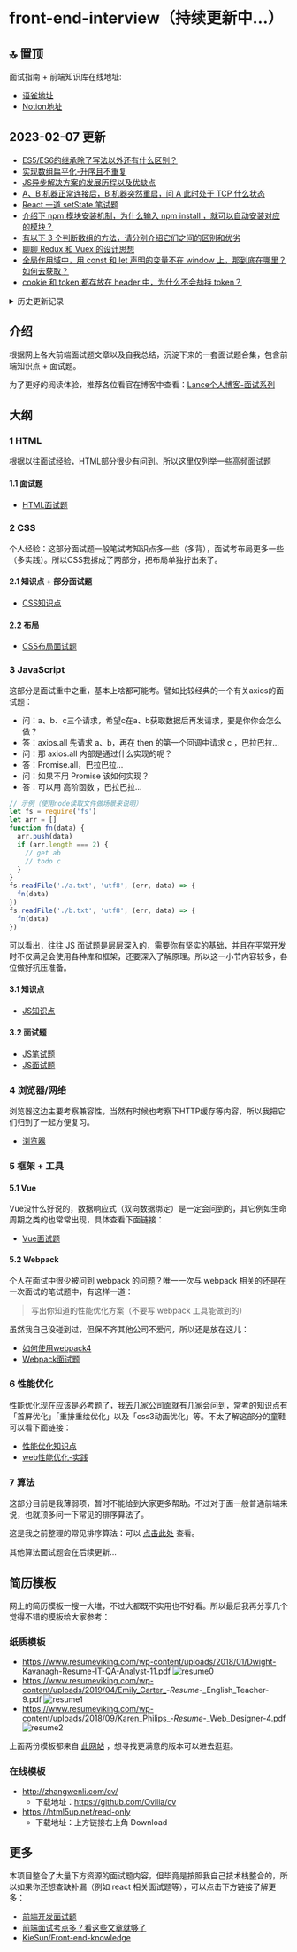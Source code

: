 # front-end-interview（持续更新中...）

## 🔝 置顶

面试指南 + 前端知识库在线地址:

- [语雀地址](https://www.yuque.com/baofengyuqianxi/vi4wte)
- [Notion地址](https://willbchang.notion.site/Front-End-Lib-641a7f4ffdc643239155757324fdce02)

## 2023-02-07 更新

- [ES5/ES6的继承除了写法以外还有什么区别？](https://www.notion.so/willbchang/ES6-b2b5dab7c82e4c42a44e14ec0cfe2390#26190b6342ee4a46b0f6a8aa09322134)
- [实现数组扁平化-升序且不重复](https://www.notion.so/willbchang/60305d4d7ae149d0835ebc1d078a7caa#c3421e46a4484f51bafeba0dd11cc267)
- [JS异步解决方案的发展历程以及优缺点](https://www.notion.so/willbchang/ES6-b2b5dab7c82e4c42a44e14ec0cfe2390#026378b6f1db4f27947ab1b32cfdb71a)
- [A、B 机器正常连接后，B 机器突然重启，问 A 此时处于 TCP 什么状态](https://www.notion.so/willbchang/a243e209226247c38e1ecdf525f36f4c#b1b713278647450aa58260e4b7179a97)
- [React 一道 setState 笔试题](https://www.notion.so/willbchang/6a67c4a72a6b4387b996074ce0939db5#3c89230e56f84f0f8f84f1c41f969610)
- [介绍下 npm 模块安装机制，为什么输入 npm install ，就可以自动安装对应的模块？](https://www.notion.so/willbchang/3d6c571422114fe483be2dffcd128f31#349085add30e44ef8c25c3d7bd24cd32)
- [有以下 3 个判断数组的方法，请分别介绍它们之间的区别和优劣](https://www.notion.so/willbchang/60305d4d7ae149d0835ebc1d078a7caa#8078d018200941678dcd557b6661433f)
- [聊聊 Redux 和 Vuex 的设计思想](https://www.notion.so/willbchang/6a67c4a72a6b4387b996074ce0939db5#e10cc85450b74cb5a8174578f8d09eda)
- [全局作用域中，用 const 和 let 声明的变量不在 window 上，那到底在哪里？如何去获取？](https://www.notion.so/willbchang/ES6-b2b5dab7c82e4c42a44e14ec0cfe2390#a0d13b799a6e464aa9392890de72f4b8)
- [cookie 和 token 都存放在 header 中，为什么不会劫持 token？](https://www.notion.so/willbchang/a243e209226247c38e1ecdf525f36f4c#48f6e81111d345a29e9e99bc3dfb37b1)

<details><summary>历史更新记录</summary>
<p>

## 2022-12-14 更新

已将全部语雀资源搬运至 Notion，并且调整了目录结构使知识库更清晰。大家可查看最新 [Notion版本](https://willbchang.notion.site/Front-End-Lib-641a7f4ffdc643239155757324fdce02) 的知识库。
另外由于 Notion 默认不支持侧边栏大纲显示，这里推荐一款 Chrome 插件 [Notion Boost](https://gourav.io/notion-boost) 供大家下载，它能支持网页版动态生成 Notion 文章的侧边栏大纲。如果因为众所周知原因无法在商店下载，可点击 [此官网链接](https://github.com/GorvGoyl/Notion-Boost-browser-extension/releases) 下载离线版本。

## 2022-11-15 更新

由于语雀会员风波，虽然目前此知识库仍然互联网可见，但我考虑再三后，还是决定后续把知识库逐步迁移至 notion，目前才开始迁移，地址各位可以先马克一下：

[Notion-Front-End-Lib](https://willbchang.notion.site/Front-End-Lib-641a7f4ffdc643239155757324fdce02)

## 2022-10-08 更新

后续更新会把更新的概要写入 [更新日志](./ReleaseNote.md) 中，方便大家查看具体更新内容

## 🌈 2022-07-04 更新

近两年使用「[语雀](https://www.yuque.com/dashboard)」记笔记比较多，前段时间借着面试准备的机会，就把笔记整理到了语雀上，后续各位看官可移步 👉 [前端知识库](https://www.yuque.com/baofengyuqianxi/vi4wte) 👈 查看此系列。

</p>
</details>

## 介绍

根据网上各大前端面试题文章以及自我总结，沉淀下来的一套面试题合集，包含前端知识点 + 面试题。

为了更好的阅读体验，推荐各位看官在博客中查看：[Lance个人博客-面试系列](https://evestorm.github.io/posts/46036/)

## 大纲

### 1 HTML

根据以往面试经验，HTML部分很少有问到。所以这里仅列举一些高频面试题

#### 1.1 面试题

- [HTML面试题](./HTML面试题.md)

### 2 CSS

个人经验：这部分面试题一般笔试考知识点多一些（多背），面试考布局更多一些（多实践）。所以CSS我拆成了两部分，把布局单独拧出来了。

#### 2.1 知识点 + 部分面试题

- [CSS知识点](./CSS.md)

#### 2.2 布局

- [CSS布局面试题](./CSS布局.md)

### 3 JavaScript

这部分是面试重中之重，基本上啥都可能考。譬如比较经典的一个有关axios的面试题：

- 问：a、b、c三个请求，希望c在a、b获取数据后再发请求，要是你你会怎么做？
- 答：axios.all 先请求 a、b，再在 then 的第一个回调中请求 c ，巴拉巴拉...
- 问：那 axios.all 内部是通过什么实现的呢？
- 答：Promise.all，巴拉巴拉...
- 问：如果不用 Promise 该如何实现？
- 答：可以用 高阶函数 ，巴拉巴拉...

```js
// 示例（使用node读取文件做场景来说明）
let fs = require('fs')
let arr = []
function fn(data) {
  arr.push(data)
  if (arr.length === 2) {
    // get ab
    // todo c
  }
}
fs.readFile('./a.txt', 'utf8', (err, data) => {
  fn(data)
})
fs.readFile('./b.txt', 'utf8', (err, data) => {
  fn(data)
})
```

可以看出，往往 JS 面试题是层层深入的，需要你有坚实的基础，并且在平常开发时不仅满足会使用各种库和框架，还要深入了解原理。所以这一小节内容较多，各位做好抗压准备。

#### 3.1 知识点

- [JS知识点](./JavaScript知识点.md)

#### 3.2 面试题

- [JS笔试题](./JS笔试题.md)
- [JS面试题](./JS面试题.md)

### 4 浏览器/网络

浏览器这边主要考察兼容性，当然有时候也考察下HTTP缓存等内容，所以我把它们归到了一起方便复习。

- [浏览器](./浏览器.md)

### 5 框架 + 工具

#### 5.1 Vue

Vue没什么好说的，数据响应式（双向数据绑定）是一定会问到的，其它例如生命周期之类的也常常出现，具体查看下面链接：

- [Vue面试题](./Vue面试题.md)

#### 5.2 Webpack

个人在面试中很少被问到 webpack 的问题？唯一一次与 webpack 相关的还是在一次面试的笔试题中，有这样一道：

> 写出你知道的性能优化方案（不要写 webpack 工具能做到的）

虽然我自己没碰到过，但保不齐其他公司不爱问，所以还是放在这儿：

- [如何使用webpack4](https://evestorm.github.io/posts/47462/)
- [Webpack面试题](./Webpack面试题.md)

### 6 性能优化

性能优化现在应该是必考题了，我去几家公司面就有几家会问到，常考的知识点有「首屏优化」「重排重绘优化」以及「css3动画优化」等。不太了解这部分的童鞋可以看下面链接：

- [性能优化知识点](./性能优化知识点.md)
- [web性能优化-实践](https://evestorm.github.io/posts/47143/)

### 7 算法

这部分目前是我薄弱项，暂时不能给到大家更多帮助。不过对于面一般普通前端来说，也就顶多问一下常见的排序算法了。

这是我之前整理的常见排序算法：可以 [点击此处](https://evestorm.github.io/posts/59937/) 查看。

其他算法面试题会在后续更新...

## 简历模板

网上的简历模板一搜一大堆，不过大都既不实用也不好看。所以最后我再分享几个觉得不错的模板给大家参考：

### 纸质模板

- <https://www.resumeviking.com/wp-content/uploads/2018/01/Dwight-Kavanagh-Resume-IT-QA-Analyst-11.pdf>
  ![resume0](https://gitee.com/evestorm/various_resources/raw/master/%E7%AE%80%E5%8E%86/resume0.png)
- <https://www.resumeviking.com/wp-content/uploads/2019/04/Emily_Carter_>-_Resume_-_English_Teacher-9.pdf
  ![resume1](https://gitee.com/evestorm/various_resources/raw/master/%E7%AE%80%E5%8E%86/resume1.png)
- <https://www.resumeviking.com/wp-content/uploads/2018/09/Karen_Philips_>-_Resume_-_Web_Designer-4.pdf
  ![resume2](https://gitee.com/evestorm/various_resources/raw/master/%E7%AE%80%E5%8E%86/resume2.png)

上面两份模板都来自 [此网站](https://www.resumeviking.com/templates/) ，想寻找更满意的版本可以进去逛逛。

### 在线模板

- <http://zhangwenli.com/cv/>
  - 下载地址：<https://github.com/Ovilia/cv>
- <https://html5up.net/read-only>
  - 下载地址：上方链接右上角 Download

## 更多

本项目整合了大量下方资源的面试题内容，但毕竟是按照我自己技术栈整合的，所以如果你还想查缺补漏（例如 react 相关面试题等），可以点击下方链接了解更多：

- [前端开发面试题](https://github.com/markyun/My-blog/tree/master/Front-end-Developer-Questions/Questions-and-Answers)
- [前端面试考点多？看这些文章就够了](https://juejin.im/post/5aae076d6fb9a028cc6100a9)
- [KieSun/Front-end-knowledge](https://github.com/KieSun/Front-end-knowledge)
